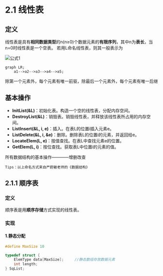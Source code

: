 
# 2.1 线性表

## 定义

线性表是具有**相同数据类型**的n(n≥0)个数据元素的**有限序列**，其中n为**表长**，当n=0时线性表是一个空表。
若用L命名线性表，则其一般表示为

![公式1](https://latex.codecogs.com/svg.image?L=(a_{1},a_{2},...,a_{i},a_{i&plus;1},...,a_{n}))

```mermaid
graph LR;
    a1-->a2-->a3-->a4-->a5;
```

除第一个元素外，每个元素有唯一前驱，除最后一个元素外，每个元素有唯一后继

## 基本操作

* **InitList(&L)**：初始化表。构造一个空的线性表，分配内存空间。
* **DestroyList(&L)**：销毁表。销毁线性表，并释放该线性表所占用的内存空间。
* **ListInsert(&L, i, e)**：插入。在表L的位置i插入元素e。
* **ListDelete(&L, i, &e)**：删除。删除表L的位置i的元素，并返回给e。
* **LocateElem(L, e)**：按值查找。在表L中查找元素e的位置。
* **GetElem(L, i)**：按位查找。获取表L中位置i的元素的值。

所有数据结构的基本操作————增删改查

`Tips：以上命名方式来自严蔚敏老师的《数据结构》`

## 2.1.1 顺序表

### 定义

顺序表是用**顺序存储**方式实现的线性表。

### 实现

#### 1.静态分配

```c
#define MaxSize 10

typedef struct {
    ElemType data[MaxSize];     //静态数组存放数据元素
    int length;
} SqList;
```
